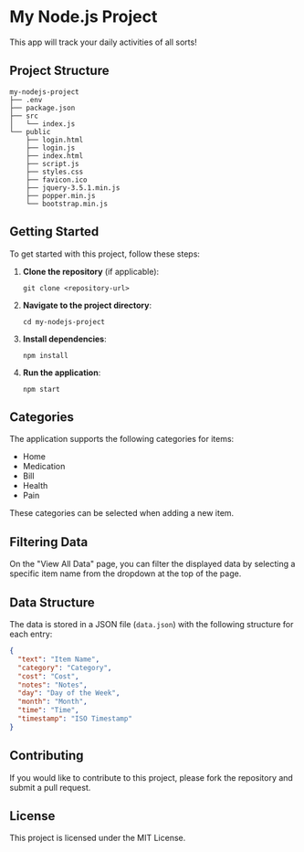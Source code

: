 # My Node.js Project

This app will track your daily activities of all sorts!

## Project Structure

```
my-nodejs-project
├── .env
├── package.json
├── src
│   └── index.js
└── public
    ├── login.html
    ├── login.js
    ├── index.html
    ├── script.js
    ├── styles.css
    ├── favicon.ico
    ├── jquery-3.5.1.min.js
    ├── popper.min.js
    └── bootstrap.min.js
```

## Getting Started

To get started with this project, follow these steps:

1. **Clone the repository** (if applicable):
   ```
   git clone <repository-url>
   ```

2. **Navigate to the project directory**:
   ```
   cd my-nodejs-project
   ```

3. **Install dependencies**:
   ```
   npm install
   ```

4. **Run the application**:
   ```
   npm start
   ```

## Categories

The application supports the following categories for items:

- Home
- Medication
- Bill
- Health
- Pain

These categories can be selected when adding a new item.

## Filtering Data

On the "View All Data" page, you can filter the displayed data by selecting a specific item name from the dropdown at the top of the page.

## Data Structure

The data is stored in a JSON file (`data.json`) with the following structure for each entry:

```json
{
  "text": "Item Name",
  "category": "Category",
  "cost": "Cost",
  "notes": "Notes",
  "day": "Day of the Week",
  "month": "Month",
  "time": "Time",
  "timestamp": "ISO Timestamp"
}
```

## Contributing

If you would like to contribute to this project, please fork the repository and submit a pull request.

## License

This project is licensed under the MIT License.